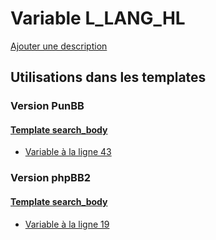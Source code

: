 # Variable L_LANG_HL
[Ajouter une description](https://fa-tvars.appspot.com/var/L_LANG_HL)

## Utilisations dans les templates

### Version PunBB

#### [Template search_body](punbb/search_body.md)
* [Variable &agrave; la ligne 43](../punbb/search_body.tpl#L43)

### Version phpBB2

#### [Template search_body](subsilver/search_body.md)
* [Variable &agrave; la ligne 19](../subsilver/search_body.tpl#L19)